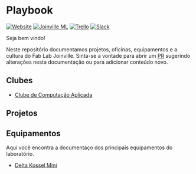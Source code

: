 # Playbook

[![Website](https://img.shields.io/website-up-down-green-red/http/shields.io.svg)](http://www.fablabjoinville.com.br)
[![Joinville ML](https://img.shields.io/joinvilleml-up-down-green-red/http/shields.io.svg)](http://joinville.ml/)
[![Trello](https://img.shields.io/badge/trello-tasks-blue.svg)](https://trello.com/b/HZts44Oi/tarefas)
[![Slack](https://img.shields.io/badge/slack-community-orange.svg)](https://fablabjoinville.herokuapp.com)

Seja bem vindo!

Neste repositório documentamos projetos, oficinas, equipamentos e a cultura do Fab Lab Joinville. Sinta-se a vontade para abrir um [PR](https://help.github.com/articles/about-pull-requests/) sugerindo alterações nesta documentação ou para adicionar conteúdo novo.

## Clubes

* [Clube de Computação Aplicada](https://github.com/fablabjoinville/computacao-aplicada)

## Projetos

## Equipamentos

Aqui você encontra a documentaço dos principais equipamentos do laboratório.

* [Delta Kossel Mini](/equipamentos/impressora-3d-delta-kossel-mini/README.md)
